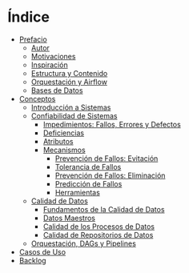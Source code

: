 # Índice

- [Prefacio]()
  - [Autor](./autor.md)
  - [Motivaciones]()
  - [Inspiración]()
  - [Estructura y Contenido]()
  - [Orquestación y Airflow]()
  - [Bases de Datos]()
- [Conceptos]()
  - [Introducción a Sistemas]()
  - [Confiabilidad de Sistemas](./confiabilidad_de_sistemas.md)
    - [Impedimientos: Fallos, Errores y Defectos](./impedimientos.md)
    - [Deficiencias](./deficiencias.md)
    - [Atributos](./atributos.md)
    - [Mecanismos](./mecanismos.md)
      - [Prevención de Fallos: Evitación](./prevencion_fallos_evitacion.md)
      - [Tolerancia de Fallos](./tolerancia_fallos.md)
      - [Prevención de Fallos: Eliminación](./prevencion_fallos_eliminacion.md)
      - [Predicción de Fallos](./prediccion_fallos.md)
      - [Herramientas](./reliability_tools.md)
  - [Calidad de Datos](./calidad_de_datos.md)
    - [Fundamentos de la Calidad de Datos]()
    - [Datos Maestros]()
    - [Calidad de los Procesos de Datos]()
    - [Calidad de Repositorios de Datos]()
  - [Orquestación, DAGs y Pipelines]()
- [Casos de Uso]()
- [Backlog](./backlog.md)

